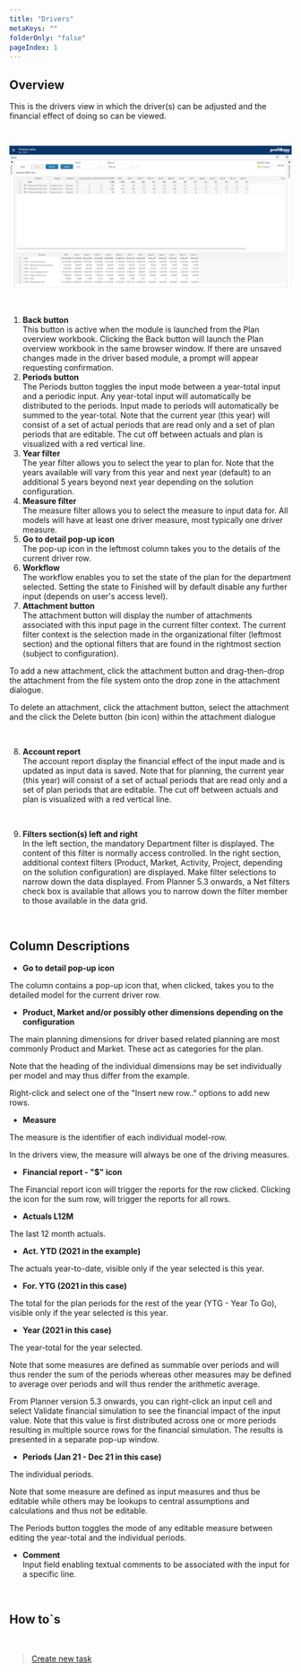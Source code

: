 ```yaml
---
title: "Drivers"
metaKeys: ""
folderOnly: "false"
pageIndex: 1
---
```


## Overview
This is the drivers view in which the driver(s) can be adjusted and the financial effect of doing so can be viewed.

<br/>

![](img/DriverBasedDrivers.JPG)

<br/>

1. **Back button** <br/>
This button is active when the module is launched from the Plan overview workbook. Clicking the Back button will launch the Plan overview workbook in the same browser window. If there are unsaved changes made in the driver based module, a prompt will appear requesting confirmation.
2. **Periods button** <br/>
The Periods button toggles the input mode between a year-total input and a periodic input. Any year-total input will automatically be distributed to the periods. Input made to periods will automatically be summed to the year-total.
Note that the current year (this year) will consist of a set of actual periods that are read only and a set of plan periods that are editable. The cut off between actuals and plan is visualized with a red vertical line.
3. **Year filter** <br/>
The year filter allows you to select the year to plan for. Note that the years available will vary from this year and next year (default) to an additional 5 years beyond next year depending on the solution configuration.
4. **Measure filter** <br/>
The measure filter allows you to select the measure to input data for. All models will have at least one driver measure, most typically one driver measure.
5. **Go to detail pop-up icon** <br/>
The pop-up icon in the leftmost column takes you to the details of the current driver row.
6. **Workflow** <br/>
The workflow enables you to set the state of the plan for the department selected. Setting the state to Finished will by default disable any further input (depends on user's access level).
7. **Attachment button** <br/>
The attachment button will display the number of attachments associated with this input page in the current filter context. The current filter context is the selection made in the organizational filter (leftmost section) and the optional filters that are found in the rightmost section (subject to configuration).

To add a new attachment, click the attachment button and drag-then-drop the attachment from the file system onto the drop zone in the attachment dialogue.

To delete an attachment, click the attachment button, select the attachment and the click the Delete button (bin icon) within the attachment dialogue

<br/>

8. **Account report** <br/>
The account report display the financial effect of the input made and is updated as input data is saved.
Note that for planning, the current year (this year) will consist of a set of actual periods that are read only and a set of plan periods that are editable. The cut off between actuals and plan is visualized with a red vertical line.


<br/>

9. **Filters section(s) left and right** <br/>
In the left section, the mandatory Department filter is displayed. The content of this filter is normally access controlled. In the right section, additional context filters (Product, Market, Activity, Project, depending on the solution configuration) are displayed. Make filter selections to narrow down the data displayed. From Planner 5.3 onwards, a Net filters check box is available that allows you to narrow down the filter member to those available in the data grid.<br/>

<br/>


## Column Descriptions

- **Go to detail pop-up icon**<br/>

The column contains a pop-up icon that, when clicked, takes you to the detailed model for the current driver row.

- **Product, Market and/or possibly other dimensions depending on the configuration**<br/>

The main planning dimensions for driver based related planning are most commonly Product and Market. These act as categories for the plan.

Note that the heading of the individual dimensions may be set individually per model and may thus differ from the example.

Right-click and select one of the "Insert new row.." options to add new rows.

- **Measure**<br/>

The measure is the identifier of each individual model-row.

In the drivers view, the measure will always be one of the driving measures.

- **Financial report - "$" icon**<br/>

The Financial report icon will trigger the reports for the row clicked. Clicking the icon for the sum row, will trigger the reports for all rows.

- **Actuals L12M**<br/>

The last 12 month actuals.

- **Act. YTD (2021 in the example)**<br/>

The actuals year-to-date, visible only if the year selected is this year.

- **For. YTG (2021 in this case)**<br/>

The total for the plan periods for the rest of the year (YTG - Year To Go), visible only if the year selected is this year. 

- **Year (2021 in this case)**<br/>

The year-total for the year selected. 

Note that some measures are defined as summable over periods and will thus render the sum of the periods whereas other measures may be defined to average over periods and will thus render the arithmetic average.  

From Planner version 5.3 onwards, you can right-click an input cell and select Validate financial simulation to see the financial impact of the input value. Note that this value is first distributed across one or more periods resulting in multiple source rows for the financial simulation. The results is presented in a separate pop-up window.

- **Periods (Jan 21 - Dec 21 in this case)**<br/>

The individual periods.

Note that some measure are defined as input measures and thus be editable while others may be lookups to central assumptions and calculations and thus not be editable.

The Periods button toggles the mode of any editable measure between editing the year-total and the individual periods.

- **Comment** <br/>
Input field enabling textual comments to be associated with the input for a specific line.

<br/>

## How to`s

<br/>

> [Create new task](../../workbooks/process-and-tasks/tasks/create-edit-task.md)<br/>



